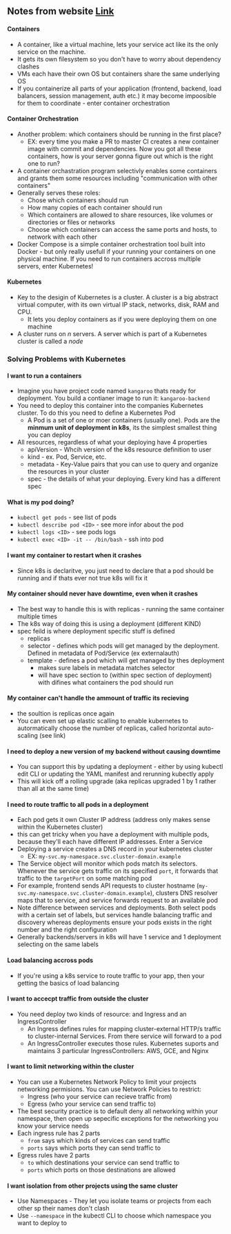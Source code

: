 ## Notes from website [Link](https://blog.adamchalmers.com/kubernetes-problems/)
#### Containers
* A container, like a virtual machine, lets your service act like its the only service on the machine.
* It gets its own filesystem so you don't have to worry about dependency clashes
* VMs each have their own OS but containers share the same underlying OS
* If you containerize all parts of your application  (frontend, backend, load balancers, session management, auth etc.) it may become impoosible for them to coordinate - enter container orchestration
#### Container Orchestration
* Another problem: which containers should be running in the first place?
    * EX: every time you make a PR to master CI creates a new container image with commit and dependencies. Now you got all these containers, how is your server gonna figure out which is the right one to run?
* A container orchastration program selectivly enables some containers and grants them some resources including "communication with other containers"
* Generally serves these roles:
    * Chose which containers should run
    * How many copies of each container should run
    * Which containers are allowed to share resources, like volumes or directories or files or networks
    * Choose which containers can access the same ports and hosts, to network with each other
* Docker Compose is a simple container orchestration tool built into Docker - but only really usefull if your running your containers on one physical machine. If you need to run containers accross multiple servers, enter Kubernetes!
#### Kubernetes
* Key to the desigin of Kubernetes is a cluster. A cluster is a big abstract virtual computer, with its own virtual IP stack, networks, disk, RAM and CPU.
    * It lets you deploy containers as if you were deploying them on one machine
* A cluster runs on *n* servers. A server which is part of a Kubernetes cluster is called a *node*
### Solving Problems with Kubernetes
#### I want to run a containers
* Imagine you have project code named `kangaroo` thats ready for deployment. You build a contianer image to run it: `kangaroo-backend` 
* You need to deploy this container into the companies Kubernetes cluster. To do this you need to define a Kubernetes Pod
    * A Pod is a set of one or moer containers (usually one). Pods are the **minmum unit of deployment in k8s**, its the simplest smallest thing you can deploy
* All resources, regardless of what your deploying have 4 properties
    * apiVersion - Whcih version of the k8s resource definition to user
    * kind - ex. Pod, Service, etc.
    * metadata - Key-Value pairs that you can use to query and organize the resources in your cluster
    * spec - the details of what your deploying. Every kind has a different spec
#### What is my pod doing?
* `kubectl get pods` - see list of pods
* `kubectl describe pod <ID>` - see more infor about the pod
* `kubectl logs <ID>` - see pods logs
* `kubectl exec <ID> -it -- /bin/bash` - ssh into pod
#### I want my container to restart when it crashes
* Since k8s is declaritve, you just need to declare that a pod should be running and if thats ever not true k8s will fix it
#### My container should never have downtime, even when it crashes
* The best way to handle this is with replicas - running the same container multiple times
* The k8s way of doing this is using a deployment (different KIND)
* spec feild is where deployment specific stuff is defined
    * replicas
    * selector - defines which pods will get managed by the deployment. Defined in metadata of Pod/Service (ex externalauth)
    * template - defines a pod which will get managed by thes deployment
        * makes sure labels in metadata matches selector
        * will have spec section to (within spec section of deployment) with difines what containers the pod should run
#### My container can't handle the ammount of traffic its recieving
* the soultion is replicas once again
* You can even set up elastic scalling to enable kubernetes to autormatically choose the number of replicas, called horizontal auto-scaling (see link)
#### I need to deploy a new version of my backend without causing downtime
* You can support this by updating a deployment - either by using kubectl edit CLI or updating the YAML manifest and rerunning kubectly apply
* This will kick off a rolling upgrade (aka replicas upgraded 1 by 1 rather than all at the same time)
#### I need to route traffic to all pods in a deployment
* Each pod gets it own Cluster IP address (address only makes sense within the Kubernetes cluster)
* this can get tricky when you have a deployment with multiple pods, because they'll each have different IP addresses. Enter a Service
* Deploying a service creates a DNS record in your kubernetes cluster
    * EX: `my-svc.my-namespace.svc.cluster-domain.example`
* The Service object will monitor which pods match its selectors. Whenever the service gets traffic on its specified `port`, it forwards that traffic to the `targetPort` on some matching pod
* For example, frontend sends API requests to cluster hostname (`my-svc.my-namespace.svc.cluster-domain.example`), clusters DNS resolver maps that to service, and service forwards request to an available pod
* Note difference between services and deployments. Both select pods with a certain set of labels, but services handle balancing traffic and discovery whereas deployments ensure your pods exists in the right number and the right configuration
* Generally backends/servers in k8s will have 1 service and 1 deployment selecting on the same labels
#### Load balancing accross pods
* If you're using a k8s service to route traffic to your app, then your getting the basics of load balancing
#### I want to accecpt traffic from outside the cluster
* You need deploy two kinds of resource: and Ingress and an IngressController
    * An Ingress defines rules for mapping cluster-external HTTP/s traffic to cluster-internal Services. From there service will forward to a pod
    * An IngressController executes those rules. Kubernetes suports and maintains 3 particular IngressControllers: AWS, GCE, and Nginx
#### I want to limit networking within the cluster
* You can use a Kubernetes Network Policy to limit your projects networking permisions. You can use Network Policies to restrict:
    * Ingress (who your service can recieve traffic from)
    * Egress (who your service can send traffic to)
* The best security practice is to default deny all networking within your namespace, then open up sepecific exceptions for the networking you know your service needs
* Each ingress rule has 2 parts
    * `from` says which kinds of services can send traffic
    * `ports` says which ports they can send traffic to
* Egress rules have 2 parts
    * `to` which destinations your service can send traffic to
    * `ports` which ports on those destinations are allowed
#### I want isolation from other projects using the same cluster
* Use Namespaces - They let you isolate teams or projects from each other sp their names don't clash
* Use `--namespace` in the kubectl CLI to choose which namespace you want to deploy to
 



